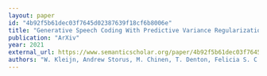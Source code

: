 ```yaml
---
layout: paper
id: "4b92f5b61dec03f7645d02387639f18cf6b8006e"
title: "Generative Speech Coding With Predictive Variance Regularization"
publication: "ArXiv"
year: 2021
external_url: https://www.semanticscholar.org/paper/4b92f5b61dec03f7645d02387639f18cf6b8006e
authors: "W. Kleijn, Andrew Storus, M. Chinen, T. Denton, Felicia S. C. Lim, Alejandro Luebs, J. Skoglund, Hengchin Yeh"
---
```

